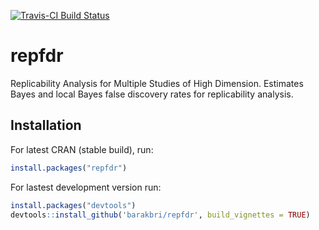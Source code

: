 [![Travis-CI Build Status](https://travis-ci.org/barakbri/repfdr.png?branch=master)](https://travis-ci.org/barakbri/repfdr)

# repfdr
Replicability Analysis for Multiple Studies of High Dimension. Estimates Bayes and local Bayes false discovery rates for replicability analysis.

## Installation

For latest CRAN (stable build), run:

```r
install.packages("repfdr")
```

For lastest development version run:

```r
install.packages("devtools")
devtools::install_github('barakbri/repfdr', build_vignettes = TRUE)
```
